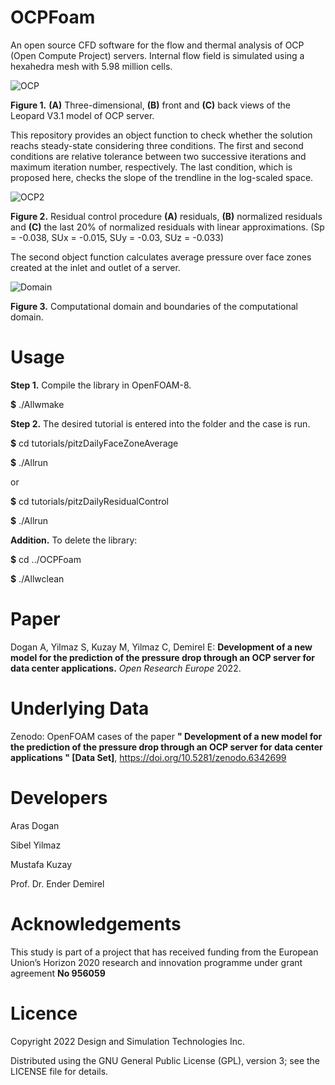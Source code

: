 # OCPFoam
An open source CFD software for the flow and thermal analysis of OCP (Open Compute Project) servers. Internal flow field is simulated using a hexahedra mesh with 5.98 million cells.

![OCP](https://user-images.githubusercontent.com/89465885/164973779-05e188ba-f645-4e2c-a579-e36468c17234.jpg)

**Figure 1.** **(A)** Three-dimensional, **(B)** front and **(C)** back views of the Leopard V3.1 model of OCP server.  

This repository provides an object function to check whether the solution reachs steady-state considering three conditions. The first and second conditions are relative tolerance between two successive iterations and maximum iteration number, respectively. The last condition, which is proposed here, checks the slope of the trendline in the log-scaled space. 

![OCP2](https://user-images.githubusercontent.com/89465885/164973808-08815c7c-c071-48c6-bfb6-f27ca39dc4e1.jpg)

**Figure 2.** Residual control procedure **(A)** residuals, **(B)** normalized residuals and **(C)** the last 20% of normalized residuals with linear approximations. (Sp = -0.038, SUx = -0.015, SUy = -0.03, SUz = -0.033)

The second object function calculates  average pressure over face zones created at the inlet and outlet of a server. 

![Domain](https://user-images.githubusercontent.com/30440239/165032510-35682979-b377-4219-b1f6-ebb65aa6e8a1.png)

**Figure 3.** Computational domain and boundaries of the computational domain.

# Usage
**Step 1.** Compile the library in OpenFOAM-8.

**$** ./Allwmake

**Step 2.** The desired tutorial is entered into the folder and the case is run.

**$** cd tutorials/pitzDailyFaceZoneAverage

**$** ./Allrun

or

**$** cd tutorials/pitzDailyResidualControl

**$** ./Allrun

**Addition.** To delete the library:

**$** cd ../OCPFoam

**$** ./Allwclean

# Paper
Dogan A, Yilmaz S, Kuzay M, Yilmaz C, Demirel E: **Development of a new model for the prediction of the pressure drop through an OCP server for data center applications.** *Open Research Europe* 2022.

# Underlying Data
Zenodo: OpenFOAM cases of the paper **" Development of a new model for the prediction of the pressure drop through an OCP server for data center applications " [Data Set]**, https://doi.org/10.5281/zenodo.6342699

# Developers

Aras Dogan

Sibel Yilmaz

Mustafa Kuzay

Prof. Dr. Ender Demirel

# Acknowledgements
This study is part of a project that has received funding from the European Union’s Horizon 2020 research and innovation programme under grant agreement **No 956059**

# Licence
Copyright 2022 Design and Simulation Technologies Inc.

Distributed using the GNU General Public License (GPL), version 3; see the LICENSE file for details.
